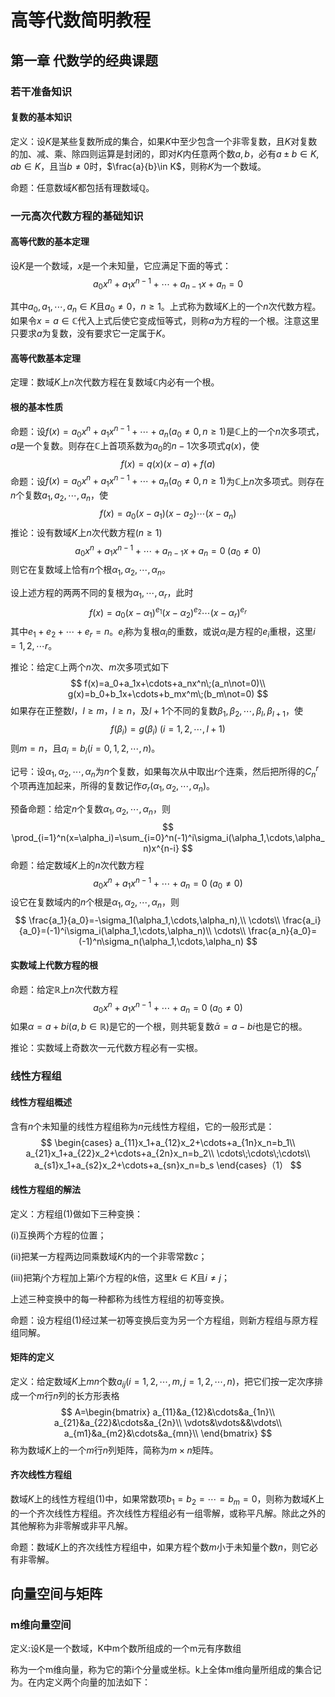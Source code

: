 # 高等代数简明教程

## 第一章 代数学的经典课题

### 若干准备知识

#### 复数的基本知识

定义：设$K$是某些复数所成的集合，如果$K$中至少包含一个非零复数，且$K$对复数的加、减、乘、除四则运算是封闭的，即对$K$内任意两个数$a,b$，必有$a\pm b\in K,ab\in K$，且当$b\not=0$时，$\frac{a}{b}\in K$，则称$K$为一个数域。

命题：任意数域$K$都包括有理数域$\mathbb{Q}$。

### 一元高次代数方程的基础知识

#### 高等代数的基本定理

设$K$是一个数域，$x$是一个未知量，它应满足下面的等式：
$$
a_0x^n+a_1x^{n-1}+\cdots+a_{n-1}x+a_n=0
$$


其中$a_0,a_1,\cdots,a_n\in K$且$a_0\not=0$，$n\ge1$。上式称为数域$K$上的一个$n$次代数方程。如果令$x=a\in \mathbb{C}$代入上式后使它变成恒等式，则称$a$为方程的一个根。注意这里只要求$a$为复数，没有要求它一定属于$K$。

#### 高等代数基本定理

定理：数域$K$上$n$次代数方程在复数域$\mathbb{C}$内必有一个根。

#### 根的基本性质

命题：设$f(x)=a_0x^n+a_1x^{n-1}+\cdots+a_n(a_0\not=0,n\ge1)$是$\mathbb{C}$上的一个$n$次多项式，$a$是一个复数。则存在$\mathbb{C}$上首项系数为$a_0$的$n-1$次多项式$q(x)$，使
$$
f(x)=q(x)(x-a)+f(a)
$$
命题：设$f(x)=a_0x^n+a_1x^{n-1}+\cdots+a_n(a_0\not=0,n\ge1)$为$\mathbb{C}$上$n$次多项式。则存在$n$个复数$a_1, a_2, \cdots, a_n$，使
$$
f(x)=a_0(x-a_1)(x-a_2)\cdots(x-a_n)
$$
推论：设有数域$K$上$n$次代数方程$(n\ge1)$
$$
a_0x^n+a_1x^{n-1}+\cdots+a_{n-1}x+a_n=0\;(a_0\not=0)
$$
则它在复数域上恰有$n$个根$\alpha_1,\alpha_2,\cdots,\alpha_n$。

设上述方程的两两不同的复根为$\alpha_1, \cdots,\alpha_r$，此时
$$
f(x)=a_0(x-\alpha_1)^{e_1}(x-\alpha_2)^{e_2}\cdots(x-\alpha_r)^{e_r}
$$
其中$e_1+e_2+\cdots+e_r=n$。$e_i$称为复根$\alpha_i$的重数，或说$\alpha_i$是方程的$e_i$重根，这里$i=1,2,\cdots r$。

推论：给定$\mathbb{C}$上两个$n$次、$m$次多项式如下
$$
f(x)=a_0+a_1x+\cdots+a_nx^n\;(a_n\not=0)\\
g(x)=b_0+b_1x+\cdots+b_mx^m\;(b_m\not=0)
$$
如果存在正整数$l$，$l\ge m$，$l\ge n$，及$l+1$个不同的复数$\beta_1, \beta_2,\cdots,\beta_l,\beta_{l+1}$，使
$$
f(\beta_i)=g(\beta_i)\;(i=1,2,\cdots,l+1)
$$
则$m=n$，且$a_i=b_i(i=0,1,2,\cdots,n)$。

记号：设$\alpha_1,\alpha_2,\cdots,\alpha_n$为$n$个复数，如果每次从中取出$r$个连乘，然后把所得的$C_n^r$个项再连加起来，所得的复数记作$\sigma_r(\alpha_1,\alpha_2,\cdots,\alpha_n)$。

预备命题：给定$n$个复数$\alpha_1,\alpha_2,\cdots,\alpha_n$，则
$$
\prod_{i=1}^n(x=\alpha_i)=\sum_{i=0}^n(-1)^i\sigma_i(\alpha_1,\cdots,\alpha_n)x^{n-i}
$$
命题：给定数域$K$上的$n$次代数方程
$$
a_0x^n+a_1x^{n-1}+\cdots+a_n=0\;(a_0\not=0)
$$
设它在复数域内的$n$个根是$\alpha_1,\alpha_2,\cdots,\alpha_n$，则
$$
\frac{a_1}{a_0}=-\sigma_1(\alpha_1,\cdots,\alpha_n),\\
\cdots\\
\frac{a_i}{a_0}=(-1)^i\sigma_i(\alpha_1,\cdots,\alpha_n)\\
\cdots\\
\frac{a_n}{a_0}=(-1)^n\sigma_n(\alpha_1,\cdots,\alpha_n)
$$

#### 实数域上代数方程的根

命题：给定$\mathbb{R}$上$n$次代数方程
$$
a_0x^n+a_1x^{n-1}+\cdots+a_n=0\;(a_0\not=0)
$$
如果$\alpha=a+bi(a,b\in\mathbb{R})$是它的一个根，则共轭复数$\bar{\alpha}=a-bi$也是它的根。

推论：实数域上奇数次一元代数方程必有一实根。

### 线性方程组

#### 线性方程组概述

含有$n$个未知量的线性方程组称为$n$元线性方程组，它的一般形式是：
$$
\begin{cases}
a_{11}x_1+a_{12}x_2+\cdots+a_{1n}x_n=b_1\\
a_{21}x_1+a_{22}x_2+\cdots+a_{2n}x_n=b_2\\
\cdots\;\cdots\;\cdots\\
a_{s1}x_1+a_{s2}x_2+\cdots+a_{sn}x_n=b_s
\end{cases}（1）
$$

#### 线性方程组的解法

定义：方程组(1)做如下三种变换：

(i)互换两个方程的位置；

(ii)把某一方程两边同乘数域$K$内的一个非零常数$c$；

(iii)把第$j$个方程加上第$i$个方程的$k$倍，这里$k\in K$且$i\not=j$；

上述三种变换中的每一种都称为线性方程组的初等变换。

命题：设方程组(1)经过某一初等变换后变为另一个方程组，则新方程组与原方程组同解。

#### 矩阵的定义

定义：给定数域$K$上$mn$个数$a_{ij}(i=1,2,\cdots,m,j=1,2,\cdots,n)$，把它们按一定次序排成一个$m$行$n$列的长方形表格
$$
A=\begin{bmatrix}
a_{11}&a_{12}&\cdots&a_{1n}\\
a_{21}&a_{22}&\cdots&a_{2n}\\
\vdots&\vdots&&\vdots\\
a_{m1}&a_{m2}&\cdots&a_{mn}\\
\end{bmatrix}
$$
称为数域$K$上的一个$m$行$n$列矩阵，简称为$m\times n$矩阵。

#### 齐次线性方程组

数域$K$上的线性方程组(1)中，如果常数项$b_1=b_2=\cdots=b_m=0$，则称为数域$K$上的一个齐次线性方程组。齐次线性方程组必有一组零解，或称平凡解。除此之外的其他解称为非零解或非平凡解。

命题：数域$K$上的齐次线性方程组中，如果方程个数$m$小于未知量个数$n$，则它必有非零解。

## 向量空间与矩阵

### m维向量空间

定义:设K是一个数域，K中m个数所组成的一个m元有序数组

称为一个m维向量，称为它的第i个分量或坐标。k上全体m维向量所组成的集合记为。在内定义两个向量的加法如下：